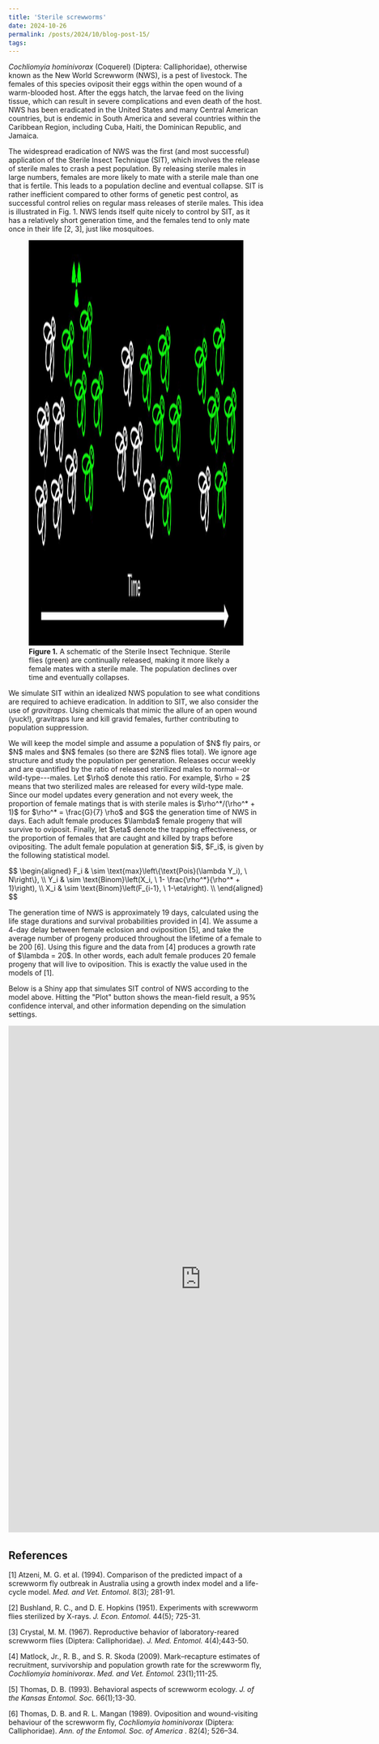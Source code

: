 ```yaml
---
title: 'Sterile screwworms'
date: 2024-10-26
permalink: /posts/2024/10/blog-post-15/
tags:
---
```


<p>
<em>Cochliomyia hominivorax</em> (Coquerel) (Diptera: Calliphoridae), otherwise known as the New World Screwworm (NWS),
is a pest of livestock. The females of this species oviposit their eggs within the open wound of a warm-blooded host. 
After the eggs 
hatch, the larvae feed on the living tissue, which can result in severe complications and even death of the host. 
NWS has been eradicated in the United States and many Central American countries, but is endemic in South America and 
several countries within the Caribbean Region, including Cuba, Haiti, the Dominican Republic, and Jamaica. 
</p>

<p>
The widespread eradication of NWS was the first (and most successful) application of the
Sterile Insect Technique (SIT), which involves the release of sterile males to crash a pest population. 
By releasing sterile males in large numbers, females are more likely to mate with a sterile male than one that is
fertile. This leads to a population decline and eventual collapse. SIT is rather inefficient compared to 
other forms of genetic pest control, as successful control relies on regular mass releases of sterile males. 
This idea is illustrated in Fig. 1. NWS lends itself quite nicely to control by SIT, as it has a 
relatively short generation time, and the females tend to only mate once in their life [2, 3], just like mosquitoes. 
</p>

<figure>
<img src='/images/SIT_diagram.JPG' alt='Sim config' height='800' width='800' class='center'/>
    <figcaption><b>Figure 1.</b> A schematic of the Sterile Insect Technique. Sterile flies (green) are continually released,
	making it more likely a female mates with a sterile male. The population declines over time and eventually collapses. </figcaption>
</figure>

<p>
We simulate SIT within an idealized NWS population to see what conditions are required to achieve
eradication. In addition to SIT, we also consider the use of <i>gravitraps</i>. Using chemicals
that mimic the allure of an open wound (yuck!), gravitraps lure and kill gravid females, further 
contributing to population suppression. 
</p>

<p>
We will keep the model simple and assume a population of $N$ fly pairs, or $N$ males and 
$N$ females (so there are $2N$ flies total). We ignore age structure and study the population per generation. 
Releases occur weekly and are quantified by the ratio of released
sterilized males to normal--or wild-type---males. Let $\rho$ denote this ratio. For example, $\rho = 2$ means that two
sterilized males are released for every wild-type male. Since our model updates every generation and not every week, 
the proportion of female matings that is with sterile males is $\rho^*/(\rho^* + 1)$ for 
$\rho^* = \frac{G}{7} \rho$ and $G$ the generation time of NWS in days. 
Each adult female produces $\lambda$ female progeny that will 
survive to oviposit. Finally, let $\eta$ denote the trapping effectiveness, or the proportion of
females that are caught and killed by traps before ovipositing. The adult female population at 
generation $i$, $F_i$, is given by the following
statistical model.
</p>
$$
\begin{aligned}
F_i & \sim \text{max}\left\{\text{Pois}(\lambda Y_i), \ N\right\}, \\ 
Y_i & \sim \text{Binom}\left(X_i, \ 1- \frac{\rho^*}{\rho^* + 1}\right), \\ 
X_i & \sim \text{Binom}\left(F_{i-1}, \ 1-\eta\right). \\ 
\end{aligned}
$$

<p>
The generation time of NWS is approximately 19 days, calculated using the life stage durations and survival
probabilities provided in [4]. We assume a 4-day delay between female eclosion and oviposition [5],
and take the average number of progeny produced throughout the lifetime of a female to be 200 [6].
Using this figure and the data from [4] produces a growth rate of $\lambda = 20$. In other words, each adult female
produces 20 female progeny that will live to oviposition. This is exactly the value used in the models of [1]. 
</p>

<p>
Below is a Shiny app that simulates SIT control of NWS according to the model above. Hitting the 
"Plot" button shows the mean-field result, a 95% confidence interval, and
other information depending on the simulation settings. 
</p>

<iframe src="https://cbutler112358.shinyapps.io/SIT_shiny_app/" style="border:none;width:759px;height:1000px;"></iframe>

<h2>References</h2>

[1] Atzeni, M. G. et al. (1994). Comparison of the predicted impact of a screwworm fly 
outbreak in Australia using a growth index model and a life-cycle model. <em>Med. and Vet. Entomol.</em>
8(3); 281-91.

[2] Bushland, R. C., and D. E. Hopkins (1951). Experiments with screwworm flies sterilized by X-rays. 
<em>J. Econ. Entomol.</em> 44(5); 725-31.

[3] Crystal, M. M. (1967). Reproductive behavior of laboratory-reared screwworm flies (Diptera: Calliphoridae).
<em>J. Med. Entomol.</em> 4(4);443-50. 

[4] Matlock, Jr., R. B., and S. R. Skoda (2009). Mark–recapture estimates of recruitment, survivorship and population 
growth rate for the screwworm fly, <em>Cochliomyia hominivorax</em>. <em>Med. and Vet. Entomol.</em> 23(1);111-25.

[5] Thomas, D. B. (1993). Behavioral aspects of screwworm ecology. <em>J. of the Kansas Entomol. Soc.</em>
66(1);13-30.

[6] Thomas, D. B. and R. L. Mangan (1989). Oviposition and wound-visiting behaviour of the 
screwworm fly, <em>Cochliomyia hominivorax</em> (Diptera: Calliphoridae). <em>Ann. of the Entomol. Soc. of America
</em>. 82(4); 526–34.




